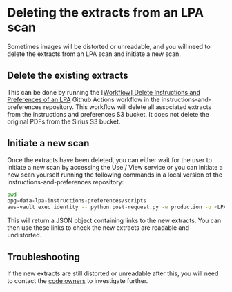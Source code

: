 # Deleting the extracts from an LPA scan
Sometimes images will be distorted or unreadable, and you will need to delete the extracts from an LPA scan and initiate a new scan.

## Delete the existing extracts
This can be done by running the [\[Workflow\] Delete Instructions and Preferences of an LPA](https://github.com/ministryofjustice/opg-data-lpa-instructions-preferences/actions/workflows/delete_specific_lpa.yml) Github Actions workflow in the instructions-and-preferences repository. This workflow will delete all associated extracts from the instructions and preferences S3 bucket. It does not delete the original PDFs from the Sirius S3 bucket.

## Initiate a new scan
Once the extracts have been deleted, you can either wait for the user to initiate a new scan by accessing the Use / View service or you can initiate a new scan yourself running the following commands in a local version of the instructions-and-preferences repository:

```bash
pwd
opg-data-lpa-instructions-preferences/scripts
aws-vault exec identity -- python post-request.py -w production -u <LPA ID> | jq
```

This will return a JSON object containing links to the new extracts. You can then use these links to check the new extracts are readable and undistorted.

## Troubleshooting
If the new extracts are still distorted or unreadable after this, you will need to contact the [code owners](https://github.com/ministryofjustice/opg-data-lpa-instructions-preferences/blob/main/CODEOWNERS) to investigate further.
